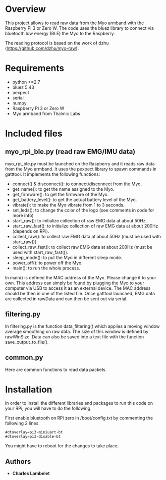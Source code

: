 # Overview
This project allows to read raw data from the Myo armband with the Raspberry Pi 3 or Zero W. The code uses the bluez library to connect via bluetooth low energy (BLE) the Myo to the Raspberry.

The reading protocol is based on the work of dzhu (https://github.com/dzhu/myo-raw).

# Requirements
- python >=2.7
- bluez 5.43
- pexpect
- serial
- numpy
- Raspberry Pi 3 or Zero W
- Myo armband from Thalmic Labs

# Included files
## myo_rpi_ble.py (read raw EMG/IMU data)
myo_rpi_ble.py must be launched on the Raspberry and it reads raw data from the Myo armband. It uses the pexpect library to spawn commands in gatttool. It implements the following functions:

- connect() & disconnect(): to connect/disconnect from the Myo.
- get_name(): to get the name assigned to the Myo.
- get_firmware(): to get the firmware of the Myo.
- get_battery_level(): to get the actual battery level of the Myo.
- vibrate(): to make the Myo vibrate from 1 to 3 seconds.
- set_leds(): to change the color of the logo (see comments in code for more info)
- start_raw(): to initialize collection of raw EMG data at about 50Hz.
- start_raw_fast(): to initialize collection of raw EMG data at about 200Hz (depends on RPi).
- collect_raw(): to collect raw EMG data at about 50Hz (must be used with start_raw()).
- collect_raw_fast(): to collect raw EMG data at about 200Hz (must be used with start_raw_fast()).
- sleep_mode(): to put the Myo in different sleep mode.
- power_off(): to power off the Myo.
- main(): to run the whole process.

In main() is defined the MAC address of the Myo. Please change it to your own. This address can simply be found by plugging the Myo to your computer via USB to access it as an external device. The MAC address should be then in one of the listed file.
Once gatttool launched, EMG data are collected in rawData and can then be sent out via serial.

## filtering.py
In filtering.py is the function data_filtering() which applies a moving window average smoothing on raw data. The size of this window is defined by rawWinSize. Data can also be saved into a text file with the function save_output_to_file().

## common.py
Here are common functions to read data packets.

# Installation
In order to install the different libraries and packages to run this code on your RPi, you will have to do the following:

First enable bluetooth on RPi zero in /boot/config.txt by commenting the following 2 lines:
```
#dtoverlay=pi3-miniuart-bt
#dtoverlay=pi3-disable-bt
```
You might have to reboot for the changes to take place.

## Authors

* **Charles Lambelet**
